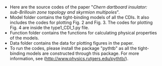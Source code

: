 - Here are the source codes of the paper "*Chern dartboard insulator: sub-Brillouin zone topology and skyrmion multipoles*".
- Model folder contains the tight-binding models of all the CDIs. It also includes the codes for plotting Fig. 2 and Fig. 3. The codes for plotting Fig. 4 are inside the type1_CDI_1.py file.
- Function folder contains the functions for calculating physical properties of the models.
- Data folder contains the data for plotting figures in the paper.
- To run the codes, please install the package "pythtb" as all the tight-binding models are constructed through this package. For more information, see (http://www.physics.rutgers.edu/pythtb/).
